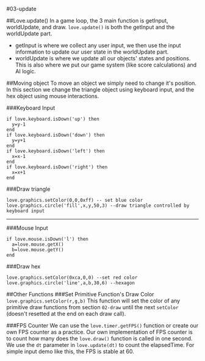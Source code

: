 #03-update

##Love.update()
In a game loop, the 3 main function is getInput, worldUpdate, and draw.
 `love.update()` is both the getInput and the worldUpdate part. 
- getInput is where we collect any user input, we then use the input
  information to update our user state in the worldUpdate part.
- worldUpdate is where we update all our objects' states and positions. This is also where we put our game system (like score calculations) and AI logic.

##Moving object
To move an object we simply need to change it's position. In this
section we change the triangle object using keyboard input, and the hex
object using mouse interactions.

###Keyboard Input

    if love.keyboard.isDown('up') then
      y=y-1
    end
    if love.keyboard.isDown('down') then
      y=y+1
    end
    if love.keyboard.isDown('left') then
      x=x-1
    end
    if love.keyboard.isDown('right') then
      x=x+1
    end

###Draw triangle
    
    love.graphics.setColor(0,0,0xff) -- set blue color
    love.graphics.circle('fill',x,y,50,3) --draw triangle controlled by keyboard input

---
###Mouse Input
    
    if love.mouse.isDown('l') then
      a=love.mouse.getX()
      b=love.mouse.getY()
    end

###Draw hex
    
    love.graphics.setColor(0xca,0,0) --set red color
    love.graphics.circle('line',a,b,30,6) --hexagon

##Other Functions
###Set Primitive Function's Draw Color 
`love.graphics.setColor(r,g,b)` This function will set the color of any
primitive draw functions from section `02-draw` until the next
`setColor` (doesn't resetted at the end on each draw call).

###FPS Counter
We can use the `love.timer.getFPS()` function or create our own FPS
counter as a practice. Our own implementation of FPS counter is to count
how many does the `love.draw()` function is called in one second. We use
the `dt` parameter in `love.update(dt)` to count the elapsedTime.
For simple input demo like this, the FPS is stable at 60.

